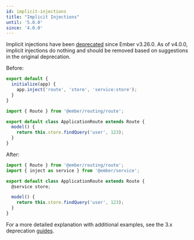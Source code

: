 ```yaml
---
id: implicit-injections
title: "Implicit Injections"
until: '5.0.0'
since: '4.0.0'
---
```


Implicit injections have been [deprecated](https://deprecations.emberjs.com/v3.x#toc_implicit-injections) since Ember v3.26.0.  As of v4.0.0, implicit injections do nothing and should be removed based on suggestions in the original deprecation.

Before:

```js
export default {
  initialize(app) {
    app.inject('route', 'store', 'service:store');
  }
}
```

```js
import { Route } from '@ember/routing/route';

export default class ApplicationRoute extends Route {
  model() {
    return this.store.findQuery('user', 123);
  }
}
```

After:

```js
import { Route } from '@ember/routing/route';
import { inject as service } from '@ember/service';

export default class ApplicationRoute extends Route {
  @service store;

  model() {
    return this.store.findQuery('user', 123);
  }
}
```

For a more detailed explanation with additional examples, see the 3.x deprecation [guides](https://deprecations.emberjs.com/v3.x#toc_implicit-injections).